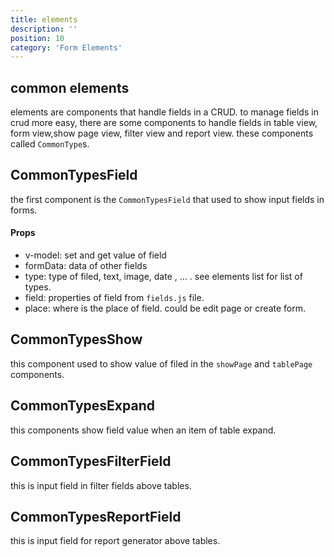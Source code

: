 ```yaml
---
title: elements
description: ''
position: 10
category: 'Form Elements'
---
```

## common elements
elements are components that handle fields in a CRUD.
to manage fields in crud more easy, there are some components to handle fields in table view, form view,show page view, filter view and report view. these components called ```CommonType```s.

## CommonTypesField
the first component is the ```CommonTypesField``` that used to show input fields in forms. 
#### Props
- v-model: set and get value of field 
- formData: data of other fields
- type: type of filed, text, image, date , ... . see elements list for list of types.
- field: properties of field from ```fields.js``` file.
- place: where is the place of field. could be edit page or create form.

## CommonTypesShow
this component used to show value of filed in the ```showPage``` and ```tablePage``` components.

## CommonTypesExpand 
this components show field value when an item of table expand.

## CommonTypesFilterField
this is input field in filter fields above tables.

## CommonTypesReportField
this is input field for report generator above tables.
